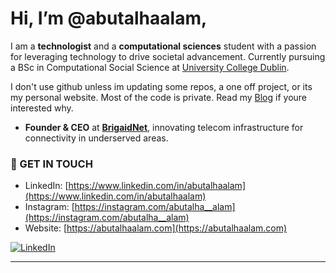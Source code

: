 # Hi, I’m @abutalhaalam,

I am a **technologist** and a **computational sciences** student with a passion for leveraging technology to drive societal advancement. Currently pursuing a BSc in Computational Social Science at [University College Dublin](https://www.ucd.ie).

I don't use github unless im updating some repos, a one off project, or its my personal website. Most of the code is private. Read my [Blog](https://www.abutalhaalam.com/writing) if youre interested why.

- **Founder & CEO** at **[BrigaidNet](https://brigaidnet.com)**, innovating telecom infrastructure for connectivity in underserved areas.

### 📨 GET IN TOUCH 
- LinkedIn: [https://www.linkedin.com/in/abutalhaalam](https://www.linkedin.com/in/abutalhaalam)
- Instagram: [https://instagram.com/abutalha__alam](https://instagram.com/abutalha__alam)
- Website: [https://abutalhaalam.com](https://abutalhaalam.com)

[![LinkedIn](https://img.shields.io/badge/LinkedIn-0077B5?style=for-the-badge&logo=linkedin&logoColor=white)](https://www.linkedin.com/in/abutalhaalam)

----
